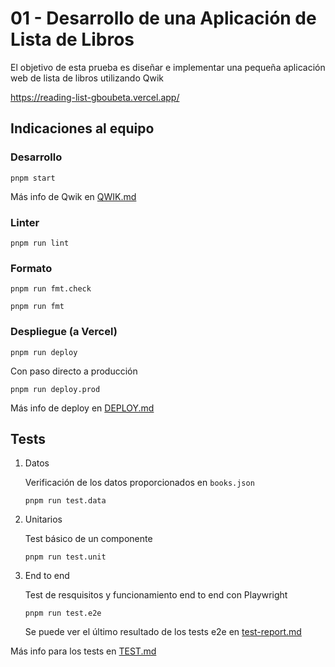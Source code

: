 # 01 - Desarrollo de una Aplicación de Lista de Libros

El objetivo de esta prueba es diseñar e implementar una pequeña aplicación web de lista de libros utilizando Qwik

https://reading-list-gboubeta.vercel.app/

## Indicaciones al equipo

### Desarrollo

```shell
pnpm start
```

Más info de Qwik en [QWIK.md](./QWIK.md)

### Linter

```shell
pnpm run lint
```

### Formato

```shell
pnpm run fmt.check
```

```shell
pnpm run fmt
```

### Despliegue (a Vercel)

```shell
pnpm run deploy
```

Con paso directo a producción

```shell
pnpm run deploy.prod
```

Más info de deploy en [DEPLOY.md](./DEPLOY.md)

## Tests

1. Datos

   Verificación de los datos proporcionados en `books.json`

   ```shell
   pnpm run test.data
   ```

1. Unitarios

   Test básico de un componente

   ```shell
   pnpm run test.unit
   ```

1. End to end

   Test de resquisitos y funcionamiento end to end con Playwright

   ```shell
   pnpm run test.e2e
   ```

   Se puede ver el último resultado de los tests e2e en [test-report.md](./playwright-report/test-report.md)

Más info para los tests en [TEST.md](./TEST.md)
